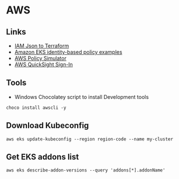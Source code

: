 # AWS

## Links
* [IAM Json to Terraform](https://flosell.github.io/iam-policy-json-to-terraform/)
* [Amazon EKS identity-based policy examples](https://docs.aws.amazon.com/eks/latest/userguide/security_iam_id-based-policy-examples.html)
* [AWS Policy Simulator](https://policysim.aws.amazon.com/home/index.jsp?#groups)
* [AWS QuickSight Sign-In](https://docs.aws.amazon.com/quicksight/latest/user/signing-in.html)

## Tools

* Windows Chocolatey script to install Development tools

```
choco install awscli -y
```

## Download Kubeconfig

```
aws eks update-kubeconfig --region region-code --name my-cluster
```

## Get EKS addons list

```
aws eks describe-addon-versions --query 'addons[*].addonName'
```
